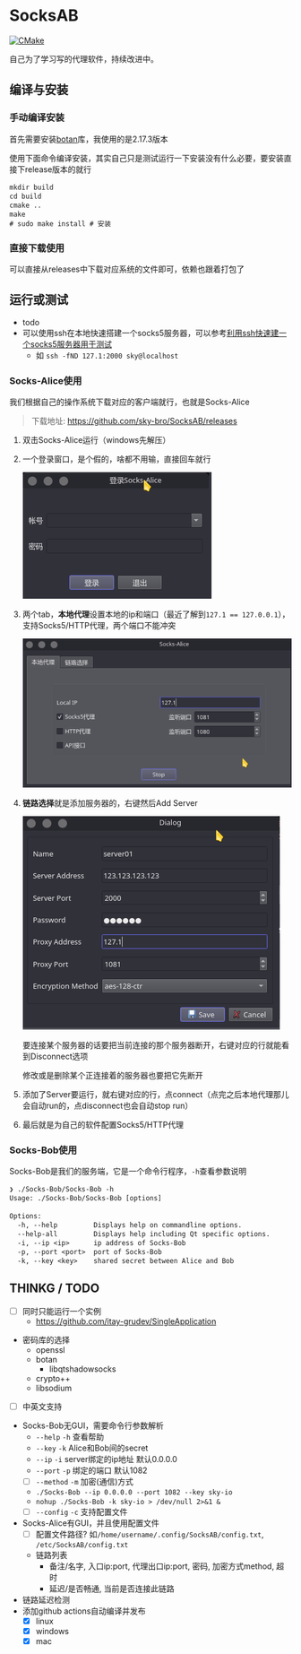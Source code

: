 # SocksAB

[![CMake](https://github.com/sky-bro/SocksAB/actions/workflows/cmake.yml/badge.svg?branch=main)](https://github.com/sky-bro/SocksAB/actions/workflows/cmake.yml)

自己为了学习写的代理软件，持续改进中。

## 编译与安装

### 手动编译安装

首先需要安装[botan](https://github.com/randombit/botan)库，我使用的是2.17.3版本

使用下面命令编译安装，其实自己只是测试运行一下安装没有什么必要，要安装直接下release版本的就行

```shell
mkdir build
cd build
cmake ..
make
# sudo make install # 安装
```

### 直接下载使用

可以直接从releases中下载对应系统的文件即可，依赖也跟着打包了

## 运行或测试

* todo
* 可以使用ssh在本地快速搭建一个socks5服务器，可以参考[利用ssh快速建一个socks5服务器用于测试](https://www.jianshu.com/p/1f34f944b081)
  * 如 `ssh -fND 127.1:2000 sky@localhost`

### Socks-Alice使用

我们根据自己的操作系统下载对应的客户端就行，也就是Socks-Alice

> 下载地址: https://github.com/sky-bro/SocksAB/releases

1. 双击Socks-Alice运行（windows先解压）

2. 一个登录窗口，是个假的，啥都不用输，直接回车就行

   ![login dialog](./images/login.png)

3. 两个tab，**本地代理**设置本地的ip和端口（最近了解到`127.1 == 127.0.0.1`），支持Socks5/HTTP代理，两个端口不能冲突

   ![local settings](./images/local-settings.png)

4. **链路选择**就是添加服务器的，右键然后Add Server

   ![add server](./images/add-server.png)

   要连接某个服务器的话要把当前连接的那个服务器断开，右键对应的行就能看到Disconnect选项

   修改或是删除某个正连接着的服务器也要把它先断开

5. 添加了Server要运行，就右键对应的行，点connect（点完之后本地代理那儿会自动run的，点disconnect也会自动stop run）
6. 最后就是为自己的软件配置Socks5/HTTP代理

### Socks-Bob使用

Socks-Bob是我们的服务端，它是一个命令行程序，`-h`查看参数说明

```shell
❯ ./Socks-Bob/Socks-Bob -h
Usage: ./Socks-Bob/Socks-Bob [options]

Options:
  -h, --help         Displays help on commandline options.
  --help-all         Displays help including Qt specific options.
  -i, --ip <ip>      ip address of Socks-Bob
  -p, --port <port>  port of Socks-Bob
  -k, --key <key>    shared secret between Alice and Bob
```

## THINKG / TODO

* [ ] 同时只能运行一个实例
  * https://github.com/itay-grudev/SingleApplication
* 密码库的选择
  * openssl
  * botan
    * libqtshadowsocks
  * crypto++
  * libsodium
* [ ] 中英文支持
* Socks-Bob无GUI，需要命令行参数解析
  * `--help` `-h` 查看帮助
  * `--key` `-k` Alice和Bob间的secret
  * `--ip` `-i` server绑定的ip地址 默认0.0.0.0
  * `--port` `-p` 绑定的端口 默认1082
  * [ ] `--method` `-m` 加密(通信)方式
  * `./Socks-Bob --ip 0.0.0.0 --port 1082 --key sky-io`
  * `nohup ./Socks-Bob -k sky-io > /dev/null 2>&1 &`
  * [ ] `--config` `-c` 支持配置文件
* Socks-Alice有GUI，并且使用配置文件
  * [ ] 配置文件路径? 如`/home/username/.config/SocksAB/config.txt`, `/etc/SocksAB/config.txt`
  * 链路列表
    * 备注/名字, 入口ip:port, 代理出口ip:port, 密码, 加密方式method, 超时
    * 延迟/是否畅通, 当前是否连接此链路
* 链路延迟检测
* 添加github actions自动编译并发布
  * [x] linux
  * [x] windows
  * [x] mac
